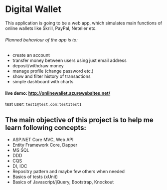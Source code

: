 # Digital Wallet

 This application is going to be a web app, which simulates main functions of online wallets like Skrill, PayPal, Neteller etc.
 ###### Planned behaviour of the app is to: 
- create an account
- transfer money between users using just email address
- deposit/withdraw money
- manage profile (change password etc.)
- show and filter history of transactions
- simple dashboard with charts

#### live demo: http://onlinewallet.azurewebsites.net/ 
 test user: ``` test1@test.com:test1test1 ```

## The main objective of this project is to help me learn following concepts:
* ASP.NET Core MVC, Web API 
* Entity Framework Core, Dapper
* MS SQL
* DDD
* CQS
* DI, IOC
* Repositry pattern and maybe few others when needed
* Basics of tests (xUnit)
* Basics of Javascript/jQuery, Bootstrap, Knockout
